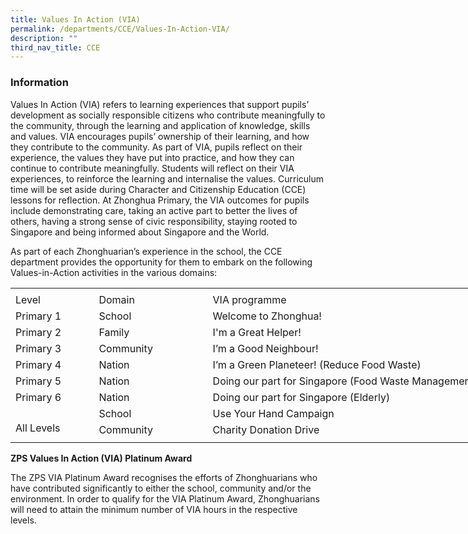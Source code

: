 ```yaml
---
title: Values In Action (VIA)
permalink: /departments/CCE/Values-In-Action-VIA/
description: ""
third_nav_title: CCE
---
```

### **Information**
Values In Action (VIA) refers to learning experiences that support pupils’ development as socially responsible citizens who contribute meaningfully to the community, through the learning and application of knowledge, skills and values. VIA encourages pupils’ ownership of their learning, and how they contribute to the community. As part of VIA, pupils reflect on their experience, the values they have put into practice, and how they can continue to contribute meaningfully. Students will reflect on their VIA experiences, to reinforce the learning and internalise the values. Curriculum time will be set aside during Character and Citizenship Education (CCE) lessons for reflection. At Zhonghua Primary, the VIA outcomes for pupils include demonstrating care, taking an active part to better the lives of others, having a strong sense of civic responsibility, staying rooted to Singapore and being informed about Singapore and the World.

As part of each Zhonghuarian’s experience in the school, the CCE department provides the opportunity for them to embark on the following Values-in-Action activities in the various domains:

<table border="0" cellpadding="0" cellspacing="0" width="834" style="border-collapse:
 collapse;width:626pt"><colgroup><col width="122" style="mso-width-source:userset;mso-width-alt:4461;width:92pt"> <col width="173" style="mso-width-source:userset;mso-width-alt:6326;width:130pt"> <col width="539" style="mso-width-source:userset;mso-width-alt:19712;width:404pt"></colgroup><tbody><tr height="7" style="mso-height-source:userset;height:5.25pt"><td height="7" class="xl63" width="122" style="height:5.25pt;width:92pt"><a name="RANGE!C4:E14"></a></td><td width="173" style="width:130pt"></td><td width="539" style="width:404pt"></td></tr><tr height="21" style="height:15.75pt"><td height="21" class="xl67" style="height:15.75pt"><span lang="EN-US" style="outline: 0px;margin-right:0px;padding-bottom:0px;padding-top:0px">Level</span></td><td class="xl64" style="border-left:none;outline: 0px"><span lang="EN-US" style="outline: 0px;margin-right:0px;padding-bottom:0px;padding-top:0px">Domain</span></td><td class="xl68" style="border-left:none;outline: 0px">VIA programme</td></tr><tr height="21" style="height:15.75pt;outline: 0px;margin-right:0px;padding-bottom:
  0px;padding-top:0px"><td height="21" class="xl66" style="height:15.75pt;outline: 0px"><span lang="EN-US" style="outline: 0px;margin-right:0px;padding-bottom:0px;
  padding-top:0px">Primary 1</span></td><td class="xl64" style="border-top:none;outline: 0px"><span lang="EN-US" style="outline: 0px;margin-right:0px;padding-bottom:0px;padding-top:0px">School</span></td><td class="xl68" style="border-top:none;border-left:none;outline: 0px">Welcome to Zhonghua!</td></tr><tr height="21" style="height:15.75pt;outline: 0px;margin-right:0px;padding-bottom:
  0px;padding-top:0px"><td height="21" class="xl66" style="height:15.75pt;outline: 0px"><span lang="EN-US" style="outline: 0px;margin-right:0px;padding-bottom:0px;
  padding-top:0px">Primary 2</span></td><td class="xl64" style="border-top:none;outline: 0px"><span lang="EN-US" style="outline: 0px;margin-right:0px;padding-bottom:0px;padding-top:0px">Family</span></td><td class="xl68" style="border-top:none;border-left:none;outline: 0px">I'm a Great Helper!</td></tr><tr height="21" style="height:15.75pt;outline: 0px;margin-right:0px;padding-bottom:
  0px;padding-top:0px"><td height="21" class="xl66" style="height:15.75pt;outline: 0px"><span lang="EN-US" style="outline: 0px;margin-right:0px;padding-bottom:0px;
  padding-top:0px">Primary 3</span></td><td class="xl64" style="border-top:none;outline: 0px"><span lang="EN-US" style="outline: 0px;margin-right:0px;padding-bottom:0px;padding-top:0px">Community</span></td><td class="xl68" style="border-top:none;border-left:none;outline: 0px">I’m a Good Neighbour!</td></tr><tr height="21" style="height:15.75pt;outline: 0px;margin-right:0px;padding-bottom:
  0px;padding-top:0px"><td height="21" class="xl66" style="height:15.75pt;outline: 0px"><span lang="EN-US" style="outline: 0px;margin-right:0px;padding-bottom:0px;
  padding-top:0px">Primary 4</span></td><td class="xl64" style="border-top:none;outline: 0px">Nation</td><td class="xl68" style="border-top:none;border-left:none;outline: 0px">I’m a Green Planeteer! (Reduce Food Waste)</td></tr><tr height="21" style="height:15.75pt;outline: 0px;margin-right:0px;padding-bottom:
  0px;padding-top:0px"><td height="21" class="xl66" style="height:15.75pt;outline: 0px"><span lang="EN-US" style="outline: 0px;margin-right:0px;padding-bottom:0px;
  padding-top:0px">Primary 5</span></td><td class="xl64" style="border-top:none;outline: 0px"><span lang="EN-US" style="outline: 0px;margin-right:0px;padding-bottom:0px;padding-top:0px">Nation</span></td><td class="xl68" style="border-top:none;border-left:none;outline: 0px">Doing our part for Singapore (Food Waste Management)</td></tr><tr height="21" style="height:15.75pt;outline: 0px;margin-right:0px;padding-bottom:
  0px;padding-top:0px"><td height="21" class="xl66" style="height:15.75pt;outline: 0px"><span lang="EN-US" style="outline: 0px;margin-right:0px;padding-bottom:0px;
  padding-top:0px">Primary 6</span></td><td class="xl64" style="border-top:none;outline: 0px"><span lang="EN-US" style="outline: 0px;margin-right:0px;padding-bottom:0px;padding-top:0px">Nation</span></td><td class="xl68" style="border-top:none;border-left:none;outline: 0px">Doing our part for Singapore (Elderly)</td></tr><tr height="21" style="height:15.75pt;outline: 0px;margin-right:0px;padding-bottom:
  0px;padding-top:0px"><td rowspan="2" height="42" class="xl65" style="height:31.5pt;outline: 0px"><span lang="EN-US" style="outline: 0px;margin-right:0px;padding-bottom:0px;
  padding-top:0px">
	<br>All Levels</span></td><td class="xl64" style="border-top:none;border-left:none;outline: 0px"><span lang="EN-US" style="outline: 0px;margin-right:0px;padding-bottom:0px;
  padding-top:0px">School</span></td><td class="xl68" style="border-top:none;border-left:none;outline: 0px">Use Your Hand Campaign</td></tr><tr height="21" style="height:15.75pt"><td height="21" class="xl64" style="height:15.75pt;border-top:none;border-left:
  none"><span lang="EN-US" style="outline: 0px;margin-right:0px;padding-bottom:
  0px;padding-top:0px">Community</span></td><td class="xl68" style="border-top:none;border-left:none;outline: 0px">Charity Donation Drive</td></tr><tr height="5" style="mso-height-source:userset;height:3.75pt"><td height="5" class="xl63" style="height:3.75pt"></td><td></td><td></td></tr></tbody></table>


**ZPS Values In Action (VIA) Platinum Award**

The ZPS VIA Platinum Award recognises the efforts of Zhonghuarians who have contributed significantly to either the school, community and/or the environment. In order to qualify for the VIA Platinum Award, Zhonghuarians will need to attain the minimum number of VIA hours in the respective levels.